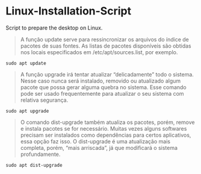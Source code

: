 # Linux-Installation-Script
Script to prepare the desktop on Linux.

> A função update serve para ressincronizar os arquivos do índice de pacotes de suas fontes. As listas de pacotes disponíveis são obtidas nos locais especificados em /etc/apt/sources.list, por exemplo. 

`sudo apt update`

> A função upgrade irá tentar atualizar “delicadamente” todo o sistema. Nesse caso nunca será instalado, removido ou atualizado algum pacote que possa gerar alguma quebra no sistema. Esse comando pode ser usado frequentemente para atualizar o seu sistema com relativa segurança. 

`sudo apt upgrade`

> O comando dist-upgrade também atualiza os pacotes, porém, remove e instala pacotes se for necessário. Muitas vezes alguns softwares precisam ser instalados como dependências para certos aplicativos, essa opção faz isso. O dist-upgrade é uma atualização mais completa, porém, “mais arriscada”, já que modificará o sistema profundamente.

`sudo apt dist-upgrade`
